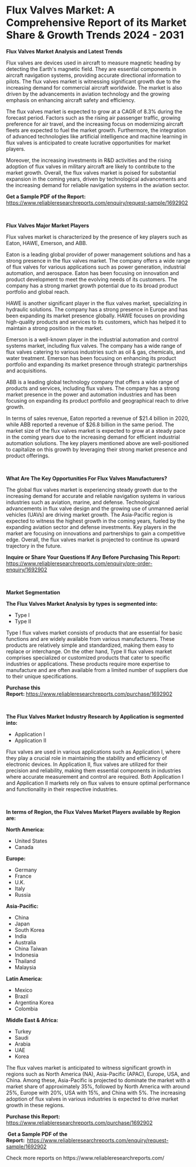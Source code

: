 <p><h1>Flux Valves Market: A Comprehensive Report of its Market Share & Growth Trends 2024 - 2031</h1></p><p><strong>Flux Valves Market Analysis and Latest Trends</strong></p>
<p><p>Flux valves are devices used in aircraft to measure magnetic heading by detecting the Earth's magnetic field. They are essential components in aircraft navigation systems, providing accurate directional information to pilots. The flux valves market is witnessing significant growth due to the increasing demand for commercial aircraft worldwide. The market is also driven by the advancements in aviation technology and the growing emphasis on enhancing aircraft safety and efficiency.</p><p>The flux valves market is expected to grow at a CAGR of 8.3% during the forecast period. Factors such as the rising air passenger traffic, growing preference for air travel, and the increasing focus on modernizing aircraft fleets are expected to fuel the market growth. Furthermore, the integration of advanced technologies like artificial intelligence and machine learning in flux valves is anticipated to create lucrative opportunities for market players.</p><p>Moreover, the increasing investments in R&D activities and the rising adoption of flux valves in military aircraft are likely to contribute to the market growth. Overall, the flux valves market is poised for substantial expansion in the coming years, driven by technological advancements and the increasing demand for reliable navigation systems in the aviation sector.</p></p>
<p><strong>Get a Sample PDF of the Report:&nbsp;</strong> <a href="https://www.reliableresearchreports.com/enquiry/request-sample/1692902">https://www.reliableresearchreports.com/enquiry/request-sample/1692902</a></p>
<p>&nbsp;</p>
<p><strong>Flux Valves Major Market Players</strong></p>
<p><p>Flux valves market is characterized by the presence of key players such as Eaton, HAWE, Emerson, and ABB. </p><p>Eaton is a leading global provider of power management solutions and has a strong presence in the flux valves market. The company offers a wide range of flux valves for various applications such as power generation, industrial automation, and aerospace. Eaton has been focusing on innovation and product development to meet the evolving needs of its customers. The company has a strong market growth potential due to its broad product portfolio and global reach.</p><p>HAWE is another significant player in the flux valves market, specializing in hydraulic solutions. The company has a strong presence in Europe and has been expanding its market presence globally. HAWE focuses on providing high-quality products and services to its customers, which has helped it to maintain a strong position in the market.</p><p>Emerson is a well-known player in the industrial automation and control systems market, including flux valves. The company has a wide range of flux valves catering to various industries such as oil & gas, chemicals, and water treatment. Emerson has been focusing on enhancing its product portfolio and expanding its market presence through strategic partnerships and acquisitions.</p><p>ABB is a leading global technology company that offers a wide range of products and services, including flux valves. The company has a strong market presence in the power and automation industries and has been focusing on expanding its product portfolio and geographical reach to drive growth.</p><p>In terms of sales revenue, Eaton reported a revenue of $21.4 billion in 2020, while ABB reported a revenue of $26.8 billion in the same period. The market size of the flux valves market is expected to grow at a steady pace in the coming years due to the increasing demand for efficient industrial automation solutions. The key players mentioned above are well-positioned to capitalize on this growth by leveraging their strong market presence and product offerings.</p></p>
<p>&nbsp;</p>
<p><strong>What Are The Key Opportunities For Flux Valves Manufacturers?</strong></p>
<p><p>The global flux valves market is experiencing steady growth due to the increasing demand for accurate and reliable navigation systems in various industries such as aviation, marine, and defense. Technological advancements in flux valve design and the growing use of unmanned aerial vehicles (UAVs) are driving market growth. The Asia-Pacific region is expected to witness the highest growth in the coming years, fueled by the expanding aviation sector and defense investments. Key players in the market are focusing on innovations and partnerships to gain a competitive edge. Overall, the flux valves market is projected to continue its upward trajectory in the future.</p></p>
<p><strong>Inquire or Share Your Questions If Any Before Purchasing This Report:</strong> <a href="https://www.reliableresearchreports.com/enquiry/pre-order-enquiry/1692902">https://www.reliableresearchreports.com/enquiry/pre-order-enquiry/1692902</a></p>
<p>&nbsp;</p>
<p><strong>Market Segmentation</strong></p>
<p><strong>The Flux Valves Market Analysis by types is segmented into:</strong></p>
<p><ul><li>Type I</li><li>Type II</li></ul></p>
<p><p>Type I flux valves market consists of products that are essential for basic functions and are widely available from various manufacturers. These products are relatively simple and standardized, making them easy to replace or interchange. On the other hand, Type II flux valves market comprises specialized or customized products that cater to specific industries or applications. These products require more expertise to manufacture and are often available from a limited number of suppliers due to their unique specifications.</p></p>
<p><strong>Purchase this Report:&nbsp;</strong><a href="https://www.reliableresearchreports.com/purchase/1692902">https://www.reliableresearchreports.com/purchase/1692902</a></p>
<p>&nbsp;</p>
<p><strong>The Flux Valves Market Industry Research by Application is segmented into:</strong></p>
<p><ul><li>Application I</li><li>Application II</li></ul></p>
<p><p>Flux valves are used in various applications such as Application I, where they play a crucial role in maintaining the stability and efficiency of electronic devices. In Application II, flux valves are utilized for their precision and reliability, making them essential components in industries where accurate measurement and control are required. Both Application I and Application II markets rely on flux valves to ensure optimal performance and functionality in their respective industries.</p></p>
<p>&nbsp;</p>
<p><strong>In terms of Region, the Flux Valves Market Players available by Region are:</strong></p>
<p>
    <p> <strong> North America: </strong>
        <ul>
            <li>United States</li>
            <li>Canada</li>
        </ul>
        </p> 
    <p> <strong> Europe: </strong>
        <ul>
            <li>Germany</li>
            <li>France</li>
            <li>U.K.</li>
            <li>Italy</li>
            <li>Russia</li>
        </ul>
        </p> 
    <p> <strong> Asia-Pacific: </strong>
        <ul>
            <li>China</li>
            <li>Japan</li>
            <li>South Korea</li>
            <li>India</li>
            <li>Australia</li>
            <li>China Taiwan</li>
            <li>Indonesia</li>
            <li>Thailand</li>
            <li>Malaysia</li>
        </ul>
        </p> 
    <p> <strong> Latin America: </strong>
        <ul>
            <li>Mexico</li>
            <li>Brazil</li>
            <li>Argentina Korea</li>
            <li>Colombia</li>
        </ul>
        </p> 
    <p> <strong> Middle East & Africa: </strong>
        <ul>
            <li>Turkey</li>
            <li>Saudi</li>
            <li>Arabia</li>
            <li>UAE</li>
            <li>Korea</li>
        </ul>
    </p>
    </p>
<p><p>The flux valves market is anticipated to witness significant growth in regions such as North America (NA), Asia-Pacific (APAC), Europe, USA, and China. Among these, Asia-Pacific is projected to dominate the market with a market share of approximately 35%, followed by North America with around 25%, Europe with 20%, USA with 15%, and China with 5%. The increasing adoption of flux valves in various industries is expected to drive market growth in these regions.</p></p>
<p><strong>Purchase this Report: </strong><a href="https://www.reliableresearchreports.com/purchase/1692902">https://www.reliableresearchreports.com/purchase/1692902</a></p>
<p>&nbsp;<strong>Get a Sample PDF of the Report:&nbsp;&nbsp;</strong><a href="https://www.reliableresearchreports.com/enquiry/request-sample/1692902">https://www.reliableresearchreports.com/enquiry/request-sample/1692902</a></p>
<p><strong></strong></p>
<p>Check more reports on https://www.reliableresearchreports.com/</p>